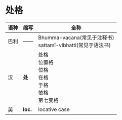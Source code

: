 # 处格

|语种|缩写|全称|
|-|-|-|
|巴利|——|Bhumma-vacana\(常见于注释书\)<br>sattamī-vibhatti\(常见于语法书\)|
|汉|**处**|处格<br>位置格<br>位格<br>在格<br>于格<br>依格<br>第七变格|
|英|**loc.**|locative case|